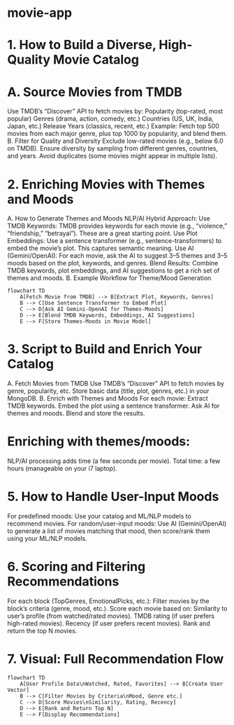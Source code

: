 # movie-app

# 1. How to Build a Diverse, High-Quality Movie Catalog
# A. Source Movies from TMDB
Use TMDB’s “Discover” API to fetch movies by:
Popularity (top-rated, most popular)
Genres (drama, action, comedy, etc.)
Countries (US, UK, India, Japan, etc.)
Release Years (classics, recent, etc.)
Example: Fetch top 500 movies from each major genre, plus top 1000 by popularity, and blend them.
B. Filter for Quality and Diversity
Exclude low-rated movies (e.g., below 6.0 on TMDB).
Ensure diversity by sampling from different genres, countries, and years.
Avoid duplicates (some movies might appear in multiple lists).

# 2. Enriching Movies with Themes and Moods
A. How to Generate Themes and Moods
NLP/AI Hybrid Approach:
Use TMDB Keywords: TMDB provides keywords for each movie (e.g., “violence,” “friendship,” “betrayal”). These are a great starting point.
Use Plot Embeddings: Use a sentence transformer (e.g., sentence-transformers) to embed the movie’s plot. This captures semantic meaning.
Use AI (Gemini/OpenAI): For each movie, ask the AI to suggest 3–5 themes and 3–5 moods based on the plot, keywords, and genres.
Blend Results: Combine TMDB keywords, plot embeddings, and AI suggestions to get a rich set of themes and moods.
B. Example Workflow for Theme/Mood Generation

```mermaid
flowchart TD
    A[Fetch Movie from TMDB] --> B[Extract Plot, Keywords, Genres]
    B --> C[Use Sentence Transformer to Embed Plot]
    C --> D[Ask AI Gemini-OpenAI for Themes-Moods]
    D --> E[Blend TMDB Keywords, Embeddings, AI Suggestions]
    E --> F[Store Themes-Moods in Movie Model]
```

# 3. Script to Build and Enrich Your Catalog
A. Fetch Movies from TMDB
Use TMDB’s “Discover” API to fetch movies by genre, popularity, etc.
Store basic data (title, plot, genres, etc.) in your MongoDB.
B. Enrich with Themes and Moods
For each movie:
Extract TMDB keywords.
Embed the plot using a sentence transformer.
Ask AI for themes and moods.
Blend and store the results.

# Enriching with themes/moods:

NLP/AI processing adds time (a few seconds per movie).
Total time: a few hours (manageable on your i7 laptop).
# 5. How to Handle User-Input Moods
For predefined moods: Use your catalog and ML/NLP models to recommend movies.
For random/user-input moods: Use AI (Gemini/OpenAI) to generate a list of movies matching that mood, then score/rank them using your ML/NLP models.

 # 6. Scoring and Filtering Recommendations
 
For each block (TopGenres, EmotionalPicks, etc.):
Filter movies by the block’s criteria (genre, mood, etc.).
Score each movie based on:
Similarity to user’s profile (from watched/rated movies).
TMDB rating (if user prefers high-rated movies).
Recency (if user prefers recent movies).
Rank and return the top N movies.

# 7. Visual: Full Recommendation Flow

```mermaid
flowchart TD
    A[User Profile Data\nWatched, Rated, Favorites] --> B[Create User Vector]
    B --> C[Filter Movies by Criteria\nMood, Genre etc.]
    C --> D[Score Movies\nSimilarity, Rating, Recency]
    D --> E[Rank and Return Top N]
    E --> F[Display Recommendations]
```

